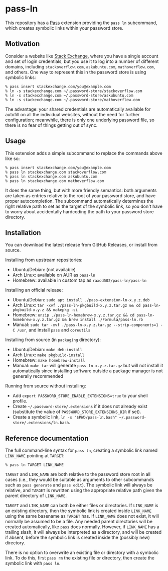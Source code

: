 # pass-ln

This repository has a [Pass](https://www.passwordstore.org/) extension
providing the `pass ln` subcommand, which creates symbolic links
within your password store.

## Motivation

Consider a website like [Stack Exchange](https://stackexchange.com/),
where you have a single account and set of login credentials, but you
use it to log into a number of different domains, including
`stackoverflow.com`, `askubuntu.com`, `mathoverflow.com`, and others.
One way to represent this in the password store is using symbolic
links:

```
% pass insert stackexchange.com/you@example.com
% ln -s stackexchange.com ~/.password-store/stackoverflow.com
% ln -s stackexchange.com ~/.password-store/askubuntu.com
% ln -s stackexchange.com ~/.password-store/mathoverflow.com
```

The advantage: your shared credentials are automatically available for
autofill on all the individual websites, without the need for further
configuration; meanwhile, there is only one underlying password file,
so there is no fear of things getting out of sync.

## Usage

This extension adds a simple subcommand to replace the commands above
like so:

```
% pass insert stackexchange.com/you@example.com
% pass ln stackexchange.com stackoverflow.com
% pass ln stackexchange.com askubuntu.com
% pass ln stackexchange.com mathoverflow.com
```

It does the same thing, but with more friendly semantics: both
arguments are taken as entries relative to the root of your password
store, and have proper autocompletion. The subcommand automatically
determines the right relative path to set as the target of the
symbolic link, so you don't have to worry about accidentally
hardcoding the path to your password store directory.

## Installation

You can download the latest release from GitHub Releases, or install
from source.

Installing from upstream repositories:

* Ubuntu/Debian: (not available)
* Arch Linux: available on AUR as `pass-ln`
* Homebrew: available in custom tap as `raxod502/pass-ln/pass-ln`

Installing an official release:

* Ubuntu/Debian: `sudo apt install ./pass-extension-ln-x.y.z.deb`
* Arch Linux: `tar -xvf ./pass-ln-pkgbuild-x.y.z.tar.gz && cd
  pass-ln-pkgbuild-x.y.z && makepkg -si`
* Homebrew: `unzip ./pass-ln-homebrew-x.y.z.tar.gz && cd
  pass-ln-homebrew-x.y.z.tar.gz && brew install ./Formula/pass-ln.rb`
* Manual: `sudo tar -xvf ./pass-ln-x.y.z.tar.gz --strip-components=1
  -C /usr`, and install `pass` and `coreutils`

Installing from source (in `packaging` directory):

* Ubuntu/Debian: `make deb-install`
* Arch Linux: `make pkgbuild-install`
* Homebrew: `make homebrew-install`
* Manual: `make tar` will generate `pass-ln-x.y.z.tar.gz` but will not
  install it automatically since installing software outside a package
  manager is not generally recommended

Running from source without installing:

* Add `export PASSWORD_STORE_ENABLE_EXTENSIONS=true` to your shell
  profile.
* Create `~/.password-store/.extensions` if it does not already exist
  (substitute the value of `PASSWORD_STORE_EXTENSIONS_DIR` if set).
* Create a symbolic link, `ln -s "$PWD/pass-ln.bash"
  ~/.password-store/.extensions/ln.bash`.

## Reference documentation

The full command-line syntax for `pass ln`, creating a symbolic link
named `LINK_NAME` pointing at `TARGET`:

```
% pass ln TARGET LINK_NAME
```

`TARGET` and `LINK_NAME` are both relative to the password store root
in all cases (i.e., they would be suitable as arguments to other
subcommands such as `pass generate` and `pass edit`). The symbolic
link will always be relative, and `TARGET` is rewritten using the
appropriate relative path given the parent directory of `LINK_NAME`.

`TARGET` and `LINK_NAME` can both be either files or directories. If
`LINK_NAME` is an existing directory, then the symbolic link is
created inside `LINK_NAME` using the same basename as `TARGET` has. If
`LINK_NAME` does not exist, it will normally be assumed to be a file.
Any needed parent directories will be created automatically, like
`pass` does normally. However, if `LINK_NAME` has a trailing slash, it
will always be interpreted as a directory, and will be created if
absent, before the symbolic link is created inside the (possibly new)
directory.

There is no option to overwrite an existing file or directory with a
symbolic link. To do this, first `pass rm` the existing file or
directory, then create the symbolic link with `pass ln`.
